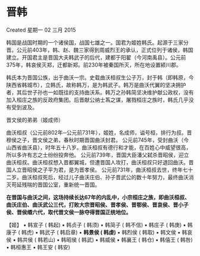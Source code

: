 # 晋韩
Created 星期一 02 三月 2015

韩国是战国时期的一个诸侯国，战国七雄之一。国君为姬姓韩氏。起源于三家分晋。公元前403年，韩、赵、魏三家得到周威烈王的承认，正式位列于诸侯，韩国建立。开国君主是晋国大夫韩武子的后代，建都于阳翟（今河南禹县）。公元前375年，韩哀侯灭郑，迁都新郑。前230年被秦国所灭，所在地设置颍川郡。


韩氏本为晋国公族，出于曲沃一宗。史载曲沃桓叔生公子万，封于韩（即韩原，今陕西省韩城市），立韩氏，故称韩万，是为韩武子。韩万是曲沃代翼的坚决拥护者，其后世子孙也一如既往的支持曲沃系。韩万之孙韩简坚决维护献公政权，没有加入桓庄之族的反政府集团。后晋献公纳士蒍之谋，屠戮桓庄之族时，韩氏几乎没有受到波及。


晋文侯的弟弟（姬成师）

曲沃桓叔（公元前802年─公元前731年），姬姓，名成师，谥号桓，排行为叔。晋穆侯之子，晋文侯之弟，春秋时期晋国曲沃封君。
公元前745年，受封曲沃（今山西省曲沃县），时年五十八岁。曲沃桓叔有德行和才能，在百姓心中威望很高，所以多许有志之士纷纷投奔他。
公元前739年，晋国大臣潘父弑杀晋昭侯，迎立曲沃桓叔。曲沃桓叔想入晋都翼城，但遭晋国人攻打，曲沃桓叔只好退回曲沃。晋国人立晋昭侯之子平为君，是为晋孝侯。
公元前731年，曲沃桓叔去世，终年七十二岁。曲沃桓叔死后，经过儿子曲沃庄伯、孙子晋武公的数十年努力，最终曲沃消灭苟延残喘的晋国公室，重新统一晋国。

**在晋国与曲沃之间，这场持续长达67年的内乱中，小宗桓庄之族，即曲沃桓叔、曲沃庄伯、曲沃武公三代，打败大宗晋昭侯、晋孝侯、晋鄂侯、晋哀侯、晋小子侯、晋侯缗六代，取代晋文侯一脉夺得晋国正统地位。**

【姬】
▪ 韩宣子 ( 韩起)	▪ 韩贞子 ( 韩须)	▪ 韩简子 ( 韩不信)	▪ 韩庄子 ( 韩庚)	▪ 韩康子 ( 韩虎)	▪ 韩武子 ( 韩启章)
▪ **韩景侯 ( 韩虔)**	▪ 韩烈侯 ( 韩取)	▪ 韩文侯	▪ 韩哀侯	▪ 韩共侯 ( 韩若山)	▪ 韩昭侯 ( 韩武)
▪ 韩威侯	▪ 韩襄王 ( 韩仓)	▪ 韩僖王 ( 韩咎)	▪ 韩桓惠王	▪ 韩王安 ( 韩安)	

